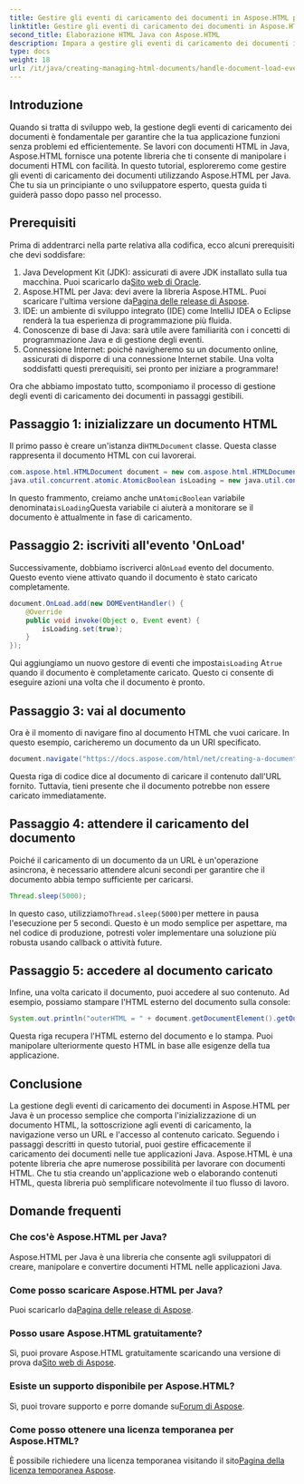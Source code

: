```yaml
---
title: Gestire gli eventi di caricamento dei documenti in Aspose.HTML per Java
linktitle: Gestire gli eventi di caricamento dei documenti in Aspose.HTML per Java
second_title: Elaborazione HTML Java con Aspose.HTML
description: Impara a gestire gli eventi di caricamento dei documenti in Aspose.HTML per Java con questa guida passo-passo. Migliora le tue applicazioni web.
type: docs
weight: 18
url: /it/java/creating-managing-html-documents/handle-document-load-events/
---
```

## Introduzione
Quando si tratta di sviluppo web, la gestione degli eventi di caricamento dei documenti è fondamentale per garantire che la tua applicazione funzioni senza problemi ed efficientemente. Se lavori con documenti HTML in Java, Aspose.HTML fornisce una potente libreria che ti consente di manipolare i documenti HTML con facilità. In questo tutorial, esploreremo come gestire gli eventi di caricamento dei documenti utilizzando Aspose.HTML per Java. Che tu sia un principiante o uno sviluppatore esperto, questa guida ti guiderà passo dopo passo nel processo.
## Prerequisiti
Prima di addentrarci nella parte relativa alla codifica, ecco alcuni prerequisiti che devi soddisfare:
1.  Java Development Kit (JDK): assicurati di avere JDK installato sulla tua macchina. Puoi scaricarlo da[Sito web di Oracle](https://www.oracle.com/java/technologies/javase-jdk11-downloads.html).
2. Aspose.HTML per Java: devi avere la libreria Aspose.HTML. Puoi scaricare l'ultima versione da[Pagina delle release di Aspose](https://releases.aspose.com/html/java/).
3. IDE: un ambiente di sviluppo integrato (IDE) come IntelliJ IDEA o Eclipse renderà la tua esperienza di programmazione più fluida.
4. Conoscenze di base di Java: sarà utile avere familiarità con i concetti di programmazione Java e di gestione degli eventi.
5. Connessione Internet: poiché navigheremo su un documento online, assicurati di disporre di una connessione Internet stabile.
Una volta soddisfatti questi prerequisiti, sei pronto per iniziare a programmare!

Ora che abbiamo impostato tutto, scomponiamo il processo di gestione degli eventi di caricamento dei documenti in passaggi gestibili.
## Passaggio 1: inizializzare un documento HTML
 Il primo passo è creare un'istanza di`HTMLDocument` classe. Questa classe rappresenta il documento HTML con cui lavorerai.
```java
com.aspose.html.HTMLDocument document = new com.aspose.html.HTMLDocument();
java.util.concurrent.atomic.AtomicBoolean isLoading = new java.util.concurrent.atomic.AtomicBoolean(false);
```
 In questo frammento, creiamo anche un`AtomicBoolean` variabile denominata`isLoading`Questa variabile ci aiuterà a monitorare se il documento è attualmente in fase di caricamento.
## Passaggio 2: iscriviti all'evento 'OnLoad'
Successivamente, dobbiamo iscriverci al`OnLoad` evento del documento. Questo evento viene attivato quando il documento è stato caricato completamente. 
```java
document.OnLoad.add(new DOMEventHandler() {
    @Override
    public void invoke(Object o, Event event) {
        isLoading.set(true);
    }
});
```
 Qui aggiungiamo un nuovo gestore di eventi che imposta`isLoading` A`true` quando il documento è completamente caricato. Questo ci consente di eseguire azioni una volta che il documento è pronto.
## Passaggio 3: vai al documento
Ora è il momento di navigare fino al documento HTML che vuoi caricare. In questo esempio, caricheremo un documento da un URI specificato.
```java
document.navigate("https://docs.aspose.com/html/net/creating-a-document/document.html");
```
Questa riga di codice dice al documento di caricare il contenuto dall'URL fornito. Tuttavia, tieni presente che il documento potrebbe non essere caricato immediatamente.
## Passaggio 4: attendere il caricamento del documento
Poiché il caricamento di un documento da un URL è un'operazione asincrona, è necessario attendere alcuni secondi per garantire che il documento abbia tempo sufficiente per caricarsi. 
```java
Thread.sleep(5000);
```
 In questo caso, utilizziamo`Thread.sleep(5000)`per mettere in pausa l'esecuzione per 5 secondi. Questo è un modo semplice per aspettare, ma nel codice di produzione, potresti voler implementare una soluzione più robusta usando callback o attività future.
## Passaggio 5: accedere al documento caricato
Infine, una volta caricato il documento, puoi accedere al suo contenuto. Ad esempio, possiamo stampare l'HTML esterno del documento sulla console:
```java
System.out.println("outerHTML = " + document.getDocumentElement().getOuterHTML());
```
Questa riga recupera l'HTML esterno del documento e lo stampa. Puoi manipolare ulteriormente questo HTML in base alle esigenze della tua applicazione.
## Conclusione
La gestione degli eventi di caricamento dei documenti in Aspose.HTML per Java è un processo semplice che comporta l'inizializzazione di un documento HTML, la sottoscrizione agli eventi di caricamento, la navigazione verso un URL e l'accesso al contenuto caricato. Seguendo i passaggi descritti in questo tutorial, puoi gestire efficacemente il caricamento dei documenti nelle tue applicazioni Java.
Aspose.HTML è una potente libreria che apre numerose possibilità per lavorare con documenti HTML. Che tu stia creando un'applicazione web o elaborando contenuti HTML, questa libreria può semplificare notevolmente il tuo flusso di lavoro.
## Domande frequenti
### Che cos'è Aspose.HTML per Java?
Aspose.HTML per Java è una libreria che consente agli sviluppatori di creare, manipolare e convertire documenti HTML nelle applicazioni Java.
### Come posso scaricare Aspose.HTML per Java?
 Puoi scaricarlo da[Pagina delle release di Aspose](https://releases.aspose.com/html/java/).
### Posso usare Aspose.HTML gratuitamente?
 Sì, puoi provare Aspose.HTML gratuitamente scaricando una versione di prova da[Sito web di Aspose](https://releases.aspose.com/).
### Esiste un supporto disponibile per Aspose.HTML?
 Sì, puoi trovare supporto e porre domande su[Forum di Aspose](https://forum.aspose.com/c/html/29).
### Come posso ottenere una licenza temporanea per Aspose.HTML?
 È possibile richiedere una licenza temporanea visitando il sito[Pagina della licenza temporanea Aspose](https://purchase.aspose.com/temporary-license/).